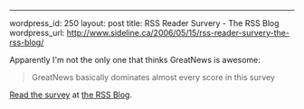 --- 
wordpress_id: 250
layout: post
title: RSS Reader Survery - The RSS Blog
wordpress_url: http://www.sideline.ca/2006/05/15/rss-reader-survery-the-rss-blog/

<p>Apparently I'm not the only one that thinks GreatNews is awesome:</p>
<blockquote cite="http://www.kbcafe.com/rss/'guid=20060515121320">
<p>GreatNews basically dominates almost every score in this survey</p></blockquote>
<p><a href="http://www.kbcafe.com/rss/'guid=20060515121320">Read the survey</a> at <a href="http://www.kbcafe.com/rss/">the RSS Blog</a>.</p>
